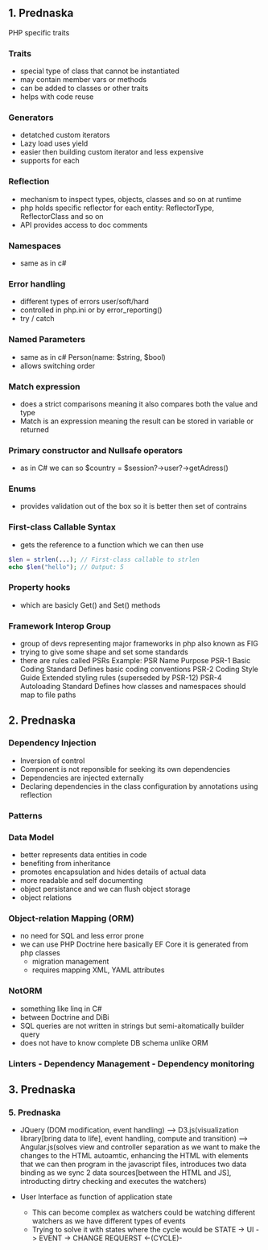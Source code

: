 ## 1. Prednaska
PHP specific traits
### Traits
* special type of class that cannot be instantiated
* may contain member vars or methods
* can be added to classes or other traits
* helps with code reuse

### Generators
* detatched custom iterators
* Lazy load uses yield
* easier then building custom iterator and less expensive
* supports for each

### Reflection
* mechanism to inspect types, objects, classes and so on at runtime
* php holds specific reflector for each entity: ReflectorType, ReflectorClass and so on
* API provides access to doc comments

### Namespaces
* same as in c#

### Error handling
* different types of errors user/soft/hard
* controlled in php.ini or by error\_reporting()
* try / catch

### Named Parameters
* same as in c# Person(name: $string, $bool)
* allows switching order

### Match expression
* does a strict comparisons meaning it also compares both the value and type
* Match is an expression meaning the result can be stored in variable or returned

### Primary constructor and Nullsafe operators
* as in C# we can so $country = $session?\-\>user?\-\>getAdress()

### Enums
* provides validation out of the box so it is better then set of contrains

### First-class Callable Syntax
* gets the reference to a function which we can then use 

```php
$len = strlen(...); // First-class callable to strlen
echo $len("hello"); // Output: 5
```

### Property hooks
* which are basicly Get() and Set() methods

### Framework Interop Group
* group of devs representing major frameworks in php also known as FIG
* trying to give some shape and set some standards
* there are rules called PSRs
Example:
PSR	Name	Purpose
PSR-1	Basic Coding Standard	Defines basic coding conventions
PSR-2	Coding Style Guide	Extended styling rules (superseded by PSR-12)
PSR-4	Autoloading Standard	Defines how classes and namespaces should map to file paths

## 2. Prednaska

### Dependency Injection
* Inversion of control
* Component is not reponsible for seeking its own dependencies
* Dependencies are injected externally
* Declaring dependencies in the class configuration by annotations using reflection

### Patterns

### Data Model
* better represents data entities in code
* benefiting from inheritance
* promotes encapsulation and hides details of actual data
* more readable and self documenting
* object persistance and we can flush object storage
* object relations

### Object-relation Mapping (ORM)
* no need for SQL and less error prone
* we can use PHP Doctrine here basically EF Core it is generated from php classes
    * migration management
    * requires mapping XML, YAML attributes

### NotORM
* something like linq in C#
* between Doctrine and DiBi
* SQL queries are not written in strings but semi-aitomatically builder query
* does not have to know complete DB schema unlike ORM

### Linters - Dependency Management - Dependency monitoring 

## 3. Prednaska











### 5. Prednaska
* JQuery (DOM modification, event handling) --> D3.js(visualization library[bring data to life], event handling, compute and transition) --> Angular.js(solves view and controller separation as we want to make the changes to the HTML autoamtic,  enhancing the HTML with elements that we can then program in the javascript files, introduces two data binding as we sync 2 data sources[between the HTML and JS], introducting dirtry checking and executes the watchers)


* User Interface as function of application state
    * This can become complex as watchers could be watching different watchers as we have different types of events
    * Trying to solve it with states where the cycle would be          STATE -> UI -> EVENT -> CHANGE REQUERST <-(CYCLE)-


